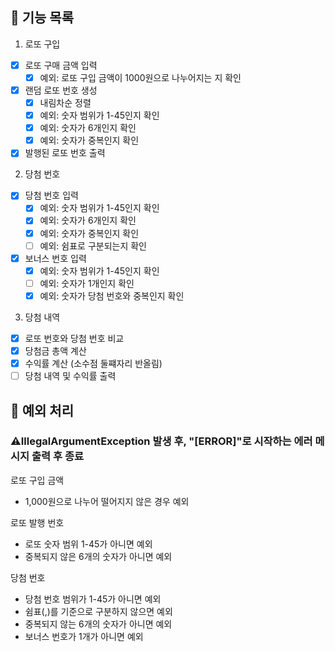 ## 🚀 기능 목록
1. 로또 구입
- [x] 로또 구매 금액 입력
   - [x] 예외: 로또 구입 금액이 1000원으로 나누어지는 지 확인
- [x] 랜덤 로또 번호 생성
  - [x] 내림차순 정렬
  - [x] 예외: 숫자 범위가 1-45인지 확인
  - [x] 예외: 숫자가 6개인지 확인
  - [x] 예외: 숫자가 중복인지 확인
- [x] 발행된 로또 번호 출력

2. 당첨 번호 
- [x] 당첨 번호 입력
  - [x] 예외: 숫자 범위가 1-45인지 확인
  - [x] 예외: 숫자가 6개인지 확인
  - [x] 예외: 숫자가 중복인지 확인
  - [ ] 예외: 쉼표로 구분되는지 확인
- [x] 보너스 번호 입력
  - [x] 예외: 숫자 범위가 1-45인지 확인
  - [ ] 예외: 숫자가 1개인지 확인
  - [x] 예외: 숫자가 당첨 번호와 중복인지 확인

3. 당첨 내역
- [x] 로또 번호와 당첨 번호 비교 
- [x] 당첨금 총액 계산
- [x] 수익률 계산 (소수점 둘쨰자리 반올림)
- [ ] 당첨 내역 및 수익률 출력

## 🤔 예외 처리
### ⚠️IllegalArgumentException 발생 후, "[ERROR]"로 시작하는 에러 메시지 출력 후 종료

로또 구입 금액
- 1,000원으로 나누어 떨어지지 않은 경우 예외

로또 발행 번호
- 로또 숫자 범위 1-45가 아니면 예외
- 중복되지 않은 6개의 숫자가 아니면 예외

당첨 번호
- 당첨 번호 범위가 1-45가 아니면 예외
- 쉼표(,)를 기준으로 구분하지 않으면 예외
- 중복되지 않는 6개의 숫자가 아니면 예외
- 보너스 번호가 1개가 아니면 예외